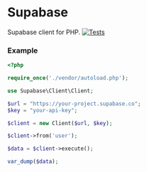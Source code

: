 # Supabase
Supabase client for PHP.
[![Tests](https://github.com/codebysushil/Supabase/actions/workflows/tests.yml/badge.svg)](https://github.com/codebysushil/Supabase/actions/workflows/tests.yml)

### Example

```php
<?php

require_once('./vendor/autoload.php');

use Supabase\Client\Client;

$url = "https://your-project.supabase.co";
$key = "your-api-key";

$client = new Client($url, $key);

$client->from('user');

$data = $client->execute();

var_dump($data);

```
